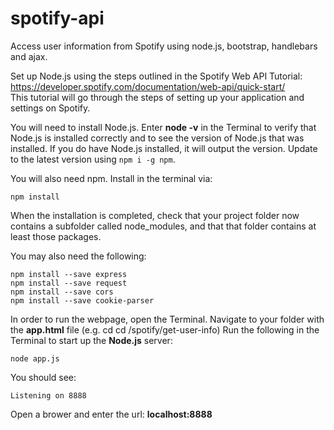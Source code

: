# spotify-api
Access user information from Spotify using node.js, bootstrap, handlebars and ajax.

Set up Node.js using the steps outlined in the Spotify Web API Tutorial: https://developer.spotify.com/documentation/web-api/quick-start/  
This tutorial will go through the steps of setting up your application and settings on Spotify.

You will need to install Node.js. Enter **node -v** in the Terminal to verify that Node.js is installed correctly and to see the version of Node.js that was installed. If you do have Node.js installed, it will output the version.
Update to the latest version using ```npm i -g npm```.

You will also need npm. Install in the terminal via:
```
npm install
```

When the installation is completed, check that your project folder now contains a subfolder called node_modules, and that that folder contains at least those packages.

You may also need the following:  
```
npm install --save express  
npm install --save request  
npm install --save cors  
npm install --save cookie-parser  
```

In order to run the webpage, open the Terminal.
Navigate to your folder with the **app.html** file (e.g. cd cd /spotify/get-user-info)
Run the following in the Terminal to start up the **Node.js** server:  
```
node app.js
```

You should see: 
```
Listening on 8888
```

Open a brower and enter the url: **localhost:8888**





